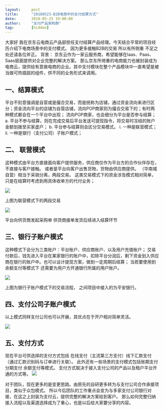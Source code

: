 ```yaml
---                                                                         
layout:     post                                            
title:      "20180523-B2B电商中的支付结算方式"                                                                           
date:       2018-05-23 19:00:00                                                                           
author:     "支付产品架构群"                                      
tag:		[hidden]                             
--- 
```


   

大家好 我在京东云电商云产品部担任支付结算产品经理。今天结合平常的项目经历介绍下电商场景中的支付模式。
因为更多接触B2B的交易 所以有所侧重 不足之处还请各位斧正。
背景：
京东云作为一家云服务商，希望能够在Iaas、Paas、Saas层面提供对企业完整的解决方案。
那么京东所倚重的电商能力也被封装成为电商云，提供给有意做电商的企业。其中支付模块在整个产品模块中一直希望是被当做可热插拔的组件，供不同的业务形式来调用。

## 一、结算模式

平台不刻意强调是自营或是撮合交易，而是统称为店铺，通过资金流向来进行区分；资金流向平台的店铺为自营店铺，流向POP商家则为撮合交易下的；有时两种模式都会在一个平台中出现；
流向POP商家，也会细分为平台是否参与结算；
	a. 平台不参与结算，则在完成交易后平台发送可提现指令，将交易时冻结的账户金额划拨至买家虚户；
	b. 平台参与结算则会区分交易模式。
		i. 一种是联营模式；
		ii. 一种是银行（支付公司）子账户模式；
		
## 二、 联营模式
 
这种模式由平台方直接面向客户提供服务，供应商仅作为平台方的合作伙伴存在，不直接与客户接触。
或者是平台向客户出售货物，货物由供应商提供。
（华南城自营）相当于采销分离，两段交易。
这类交易模式下的资金涉及模式相对简单，只是在结算时考虑到用具体收单方的代付业务；

![](http://static.cocolian.cn/img/201808/20180827100758.jpg)

上图为联营模式下的两段交易

![](http://static.cocolian.cn/img/201808/20180827100909.jpg)

平台向供货商发起采购单 供货商接单发货后续进入结算环节

## 三、银行子账户模式

这种模式下会分为三类账户：平台账户、供应商账户、以及用户充值账户；
交易付款后，钱先进入平台在某家银行的账户中，扣除平台分润后，剩下资金划入供应商在银行的账户中。也可以设计提现方案，做到一定周期后结算；
当若要使用到余额支付等模式下 还需要为用户方开通银行所属的用户账户。

![](http://static.cocolian.cn/img/201808/20180827101404.jpg)

上图为银行子账户模式下的交易流程， 之间项目中接入的为平安银行。 

## 四、支付公司子账户模式

以上模式同样支付公司也可以开展，其优点在于开户相对简单灵活。

![](http://static.cocolian.cn/img/201808/20180827101518.jpg)

## 五、支付方式  

现在平台可供选择的支付方式包括 在线支付（主流第三方支付）线下汇款支付（通过汇款识别码与订单进行关联）。 
此外还有一些场景的支付模式包括账期支付 分期支付 余额支付等模式。
支付方式取决于接入支付公司的产品以及租户平台开通的方式等。
![](http://static.cocolian.cn/img/201808/20180827101700.jpg)

对于团队，现在更多的是变更思路。由原先的自研更多转为与支付公司合作承接项目，类似于众包模式。
所以今后团队的工作重点会变为与多家支付公司银行对接，在这之上封装为支付云，提供完整的解决方案给到客户。
那么如何完整归纳接入流程以及渠道选择成为了重心，也是以后给大家要分享的内容。

